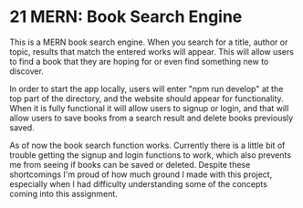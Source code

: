 # 21 MERN: Book Search Engine

This is a MERN book search engine. When you search for a title, author or topic, results that match the entered works will appear. This will allow users to find a book that they are hoping for or even find something new to discover.

In order to start the app locally, users will enter "npm run develop" at the top part of the directory, and the website should appear for functionality. When it is fully functional it will allow users to signup or login, and that will allow users to save books from a search result and delete books previously saved.

As of now the book search function works. Currently there is a little bit of trouble getting the signup and login functions to work, which also prevents me from seeing if books can be saved or deleted. Despite these shortcomings I'm proud of how much ground I made with this project, especially when I had difficulty understanding some of the concepts coming into this assignment.